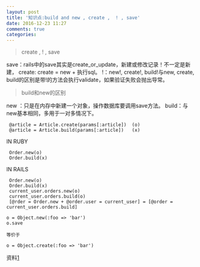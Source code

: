 ```yaml
---
layout: post
title: '知识点:build and new , create ,  ! , save'
date: 2016-12-23 11:27
comments: true
categories: 
---
```

 >create , ! , save
 
 save：rails中的save其实是create_or_update，新建或修改记录！不一定是新建，
 create: create = new + 执行sql。
 !：new!, create!, build!与new, create, build的区别是带!的方法会执行validate，如果验证失败会抛出导常。
 
 >build和new的区别
 
 new ：只是在内存中新建一个对象，操作数据库要调用save方法。
 build：与new基本相同，多用于一对多情况下。
```
 @article = Article.create(params[:article])  (o)
 @article = Article.build(params[:article])   (x)
```
 IN RUBY
```
 Order.new(o)
 Order.build(x)
```
 IN RAILS
```
 Order.new(o)
 Order.build(x)
 current_user.orders.new(o)
 current_user.orders.build(o)
 [@rder = Order.new + @order.user = current_user] = [@order = current_user.orders.build]
```
 
```
o = Object.new(:foo => 'bar')
o.save

等价于

o = Object.create(:foo => 'bar')
```
 资料[1](http://rubyer.me/blog/262/)
